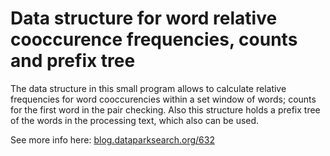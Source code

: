 # Data structure for word relative cooccurence frequencies, counts and prefix tree

The data structure in this small program allows to calculate relative frequencies for word
cooccurencies within a set window of words; counts for the first word in the pair checking.
Also this structure holds a prefix tree of the words in the processing text, which also can be used.

See more info here: [blog.dataparksearch.org/632](http://blog.dataparksearch.org/632)